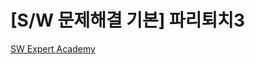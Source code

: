 # [S/W 문제해결 기본] 파리퇴치3
[SW Expert Academy](https://swexpertacademy.com/main/talk/solvingClub/problemView.do?solveclubId=AYyJy6Q6DHADFASu&contestProbId=AXuARWAqDkQDFARa&probBoxId=AYykQLN6u1gDFASu&type=USER&problemBoxTitle=%EC%95%8C%EA%B3%A0%EB%A6%AC%EC%A6%98+Track+%28%EB%82%9C%EC%9D%B4%EB%8F%84+%EC%A4%91%29&problemBoxCnt=5)

